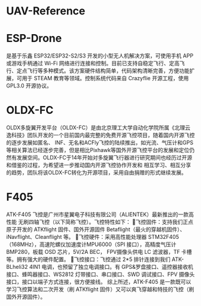# UAV-Reference

# ESP-Drone 
是基于乐鑫 ESP32/ESP32-S2/S3 开发的小型无人机解决方案，可使用手机 APP 或游戏手柄通过 Wi-Fi 网络进行连接和控制。目前已支持自稳定飞行、定高飞行、定点飞行等多种模式。该方案硬件结构简单，代码架构清晰完善，方便功能扩展，可用于 STEAM 教育等领域。控制系统代码来自 Crazyflie 开源工程，使用 GPL3.0 开源协议。

# OLDX-FC
OLDX多旋翼开发平台（OLDX-FC）是由北京理工大学自动化学院所属《北理云逸科技》团队开发的一个目前国内最完整的免费开源飞控项目，随着国内开源飞控的逐步发展如匿名、 INF、无名和ACFly飞控的陆续推出，如光流、气压计和GPS等相关算法已经逐步完善，但是相比Pixhawk等国外开源飞控平台的发展和定位仍然有发展空间。OLDX-FC于14年开始对多旋翼飞行器进行研究期间也经历过开源和借鉴的过程，为希望进一步推动国内开源飞控协作开发和 相互学习、相互分享的趋势，团队将该OLDX-FC转化为开源项目，采用自由捐赠的形式继续发展。

# F405
ATK-F405 飞控是广州市星翼电子科技有限公司（ALIENTEK）最新推出的一款高性能
无刷四轴飞控（以下简称飞控）。飞控特性如下：
飞控固件：支持我们正点原子开发的 ATKflight 固件、国外开源固件 Betaflight（最火的穿越机固件）、iNavflight、Cleanflight 等。
飞控硬件：采用高性能处理器 STM32F405（168MHz），高速陀螺仪加速度计MPU6000（SPI 接口），高精度气压计 BMP280，板载 OSD 芯片，5V/2A BEC， FPV摄像头供电 LC 滤波器，TF 卡槽等。拥有强大的硬件配置。
飞控接口：飞控通过 2*5 排针连接到我们 ATK-BLheli32 4IN1 电调，也预留了独立电调接口。有 GPS&罗盘接口、遥控器接收机接口、蜂鸣器接口、WS2812 灯带接口、串口接口、SWD 调试接口、FPV 摄像头接口，接口以端子方式连接，很方便接线。
综上所述，ATK-F405 是一款既可以学习飞控算法和二次开发（刷 ATKflight 固件）又可以爽飞穿越和特技的飞控（刷国外开源固件）。
